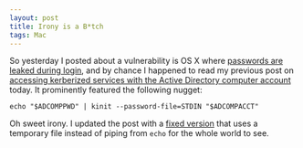```yaml
---
layout: post
title: Irony is a B*tch
tags: Mac
---
```


So yesterday I posted about a vulnerability is OS X where [passwords are leaked during login](/2013/09/12/os-x-passwords-leaked-during-login.html), and by chance I happened to read my previous post on [accessing kerberized services with the Active Directory computer account](/2013/05/22/accessing-kerberized-services-with-ad-computer-acct.html) today. It prominently featured the following nugget:

<pre><code class="prettyprint lang-sh">echo "$ADCOMPPWD" | kinit --password-file=STDIN "$ADCOMPACCT"</code>
</pre>

Oh sweet irony. I updated the post with a [fixed version](/2013/05/22/accessing-kerberized-services-with-ad-computer-acct.html) that uses a temporary file instead of piping from `echo` for the whole world to see.
